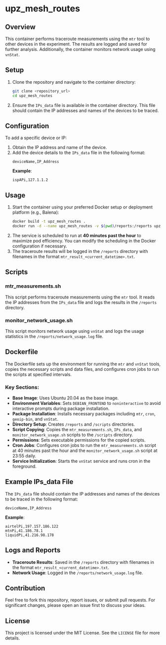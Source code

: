 # upz_mesh_routes

## Overview
This container performs traceroute measurements using the `mtr` tool to other devices in the experiment. The results are logged and saved for further analysis. Additionally, the container monitors network usage using `vnStat`.

## Setup
1. Clone the repository and navigate to the container directory:
   ```bash
   git clone <repository_url>
   cd upz_mesh_routes
   ```
2. Ensure the `IPs_data` file is available in the container directory. This file should contain the IP addresses and names of the devices to be traced.

## Configuration
To add a specific device or IP:
1. Obtain the IP address and name of the device.
2. Add the device details to the `IPs_data` file in the following format:
   ```plaintext
   deviceName,IP_Address
   ```
   **Example**:
   ```plaintext
   ispAPi,127.1.1.2
   ```

## Usage
1. Start the container using your preferred Docker setup or deployment platform (e.g., Balena):
   ```bash
   docker build -t upz_mesh_routes .
   docker run -d --name upz_mesh_routes -v $(pwd)/reports:/reports upz_mesh_routes
   ```
2. The service is scheduled to run at **40 minutes past the hour** to maximize pod efficiency. You can modify the scheduling in the Docker configuration if necessary.
3. The traceroute results will be logged in the `/reports` directory with filenames in the format `mtr_result_<current_datetime>.txt`.

## Scripts

### mtr_measurements.sh
This script performs traceroute measurements using the `mtr` tool. It reads the IP addresses from the `IPs_data` file and logs the results in the `/reports` directory.

### monitor_network_usage.sh
This script monitors network usage using `vnStat` and logs the usage statistics in the `/reports/network_usage.log` file.

## Dockerfile
The Dockerfile sets up the environment for running the `mtr` and `vnStat` tools, copies the necessary scripts and data files, and configures cron jobs to run the scripts at specified intervals.

### Key Sections:
- **Base Image**: Uses Ubuntu 20.04 as the base image.
- **Environment Variables**: Sets `DEBIAN_FRONTEND` to `noninteractive` to avoid interactive prompts during package installation.
- **Package Installation**: Installs necessary packages including `mtr`, `cron`, `geoip-bin`, and `vnStat`.
- **Directory Setup**: Creates `/reports` and `/scripts` directories.
- **Script Copying**: Copies the `mtr_measurements.sh`, `IPs_data`, and `monitor_network_usage.sh` scripts to the `/scripts` directory.
- **Permissions**: Sets executable permissions for the copied scripts.
- **Cron Jobs**: Configures cron jobs to run the `mtr_measurements.sh` script at 40 minutes past the hour and the `monitor_network_usage.sh` script at 23:55 daily.
- **Service Initialization**: Starts the `vnStat` service and runs cron in the foreground.

## Example IPs_data File
The `IPs_data` file should contain the IP addresses and names of the devices to be traced in the following format:
```plaintext
deviceName,IP_Address
```
**Example**:
```plaintext
airtelPi,197.157.186.122
mtnPi,41.186.78.1
liquidPi,41.216.98.178
```

## Logs and Reports
- **Traceroute Results**: Saved in the `/reports` directory with filenames in the format `mtr_result_<current_datetime>.txt`.
- **Network Usage**: Logged in the `/reports/network_usage.log` file.

## Contribution
Feel free to fork this repository, report issues, or submit pull requests. For significant changes, please open an issue first to discuss your ideas.

## License
This project is licensed under the MIT License. See the `LICENSE` file for more details.
